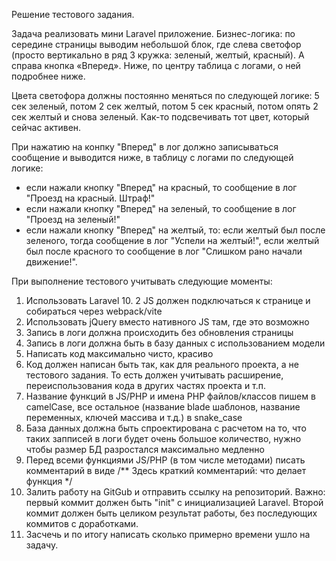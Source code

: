 Решение тестового задания.

Задача реализовать мини Laravel приложение.
Бизнес-логика: по середине страницы выводим небольшой блок, где слева светофор (просто вертикально в ряд 3 кружка: зеленый, желтый, красный).
А справа кнопка «Вперед».
Ниже, по центру таблица с логами, о ней подробнее ниже.

Цвета светофора должны постоянно меняться по следующей логике: 5 сек зеленый, потом 2 сек желтый, потом 5 сек красный, потом опять 2 сек желтый и снова зеленый. Как-то подсвечивать тот цвет, который сейчас активен.

При нажатию на конпку "Вперед" в лог должно записываться сообщение и выводится ниже, в таблицу с логами по следующей логике:
- если нажали кнопку "Вперед" на красный, то сообщение в лог "Проезд на красный. Штраф!"
- если нажали кнопку "Вперед" на зеленый, то сообщение в лог "Проезд на зеленый!"
- если нажали кнопку "Вперед" на желтый, то: если желтый был после зеленого, тогда сообщение в лог "Успели на желтый!", если желтый был после красного то сообщение в лог "Слишком рано начали движение!".

При выполнение тестового учитывать следующие моменты:
1. Использовать Laravel 10.
   2 JS должен подключаться к странице и собираться через webpack/vite
3. Использовать jQuery вместо нативного JS там, где это возможно
4. Запись в логи должна происходить без обновления страницы
5. Запись в логи должна быть в базу данных с использованием модели
6. Написать код максимально чисто, красиво
7. Код должен написан быть так, как для реального проекта, а не тестового задания. То есть должен учитывать расширение, переиспользования кода в других частях проекта и т.п.
8. Название функций в JS/PHP и имена PHP файлов/классов пишем в camelCase, все остальное (название blade шаблонов, название переменных, ключей массива и т.д.) в snake_case
9. База данных должна быть спроектирована с расчетом на то, что таких запписей в логи будет очень большое количество, нужно чтобы размер БД разростался максимально медленно
10. Перед всеми функциями JS/PHP (в том числе методами) писать комментарий в виде /** Здесь краткий комментарий: что делает функция */
11. Залить работу на GitGub и отправить ссылку на репозиторий. Важно: первый коммит должен быть "init" с инициализацией Laravel. Второй коммит должен быть целиком результат работы, без последующих коммитов с доработками.
12. Засчечь и по итогу написать сколько примерно времени ушло на задачу.

